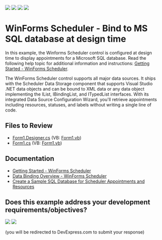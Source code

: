 <!-- default badges list -->
![](https://img.shields.io/endpoint?url=https://codecentral.devexpress.com/api/v1/VersionRange/128636497/24.2.1%2B)
[![](https://img.shields.io/badge/Open_in_DevExpress_Support_Center-FF7200?style=flat-square&logo=DevExpress&logoColor=white)](https://supportcenter.devexpress.com/ticket/details/T341685)
[![](https://img.shields.io/badge/📖_How_to_use_DevExpress_Examples-e9f6fc?style=flat-square)](https://docs.devexpress.com/GeneralInformation/403183)
[![](https://img.shields.io/badge/💬_Leave_Feedback-feecdd?style=flat-square)](#does-this-example-address-your-development-requirementsobjectives)
<!-- default badges end -->

# WinForms Scheduler - Bind to MS SQL database at design time

In this example, the Winforms Scheduler control is configured at design time to display appointments for a Microsoft SQL database. Read the following help topic for additional information and instructions: [Getting Started - WinForms Scheduler](https://docs.devexpress.com/WindowsForms/2949/controls-and-libraries/scheduler/getting-started).

The WinForms Scheduler control supports all major data sources. It ships with the Scheduler Data Storage component that supports Visual Studio .NET data objects and can be bound to XML data or any data object implementing the IList, IBindingList, and ITypedList interfaces. With its integrated Data Source Configuration Wizard, you'll retrieve appointments including resources, statuses, and labels without writing a single line of code.


## Files to Review

* [Form1.Designer.cs](./CS/SchedulerDbExample/Form1.Designer.cs) (VB: [Form1.vb](./VB/SchedulerDbExample/Form1.Designer.vb))
* [Form1.cs](./CS/SchedulerDbExample/Form1.cs) (VB: [Form1.vb](./VB/SchedulerDbExample/Form1.vb))


## Documentation

* [Getting Started - WinForms Scheduler](https://docs.devexpress.com/WindowsForms/2949/controls-and-libraries/scheduler/getting-started)
* [Data Binding Overview - WinForms Scheduler](https://docs.devexpress.com/WindowsForms/8386/controls-and-libraries/scheduler/data-binding)
* [Create a Sample SQL Database for Scheduler Appointments and Resources](https://docs.devexpress.com/WindowsForms/9605/controls-and-libraries/scheduler/data-binding/data-sources/microsoft-sql-server)
<!-- feedback -->
## Does this example address your development requirements/objectives?

[<img src="https://www.devexpress.com/support/examples/i/yes-button.svg"/>](https://www.devexpress.com/support/examples/survey.xml?utm_source=github&utm_campaign=winforms-scheduler-bind-sql-database-design-time&~~~was_helpful=yes) [<img src="https://www.devexpress.com/support/examples/i/no-button.svg"/>](https://www.devexpress.com/support/examples/survey.xml?utm_source=github&utm_campaign=winforms-scheduler-bind-sql-database-design-time&~~~was_helpful=no)

(you will be redirected to DevExpress.com to submit your response)
<!-- feedback end -->
